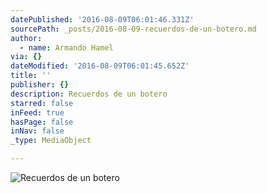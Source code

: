 ```yaml
---
datePublished: '2016-08-09T06:01:46.331Z'
sourcePath: _posts/2016-08-09-recuerdos-de-un-botero.md
author:
  - name: Armando Hamel
via: {}
dateModified: '2016-08-09T06:01:45.652Z'
title: ''
publisher: {}
description: Recuerdos de un botero
starred: false
inFeed: true
hasPage: false
inNav: false
_type: MediaObject

---
```

![Recuerdos de un botero](https://the-grid-user-content.s3-us-west-2.amazonaws.com/953e3198-cd30-4793-bc11-322a21a61fad.jpg)